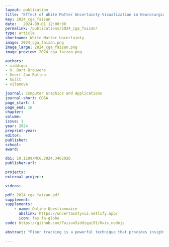 ```yaml
---
layout: publication
title: "Effect of White Matter Uncertainty Visualization in Neurosurgical Decision Making"
key: 2024_cga_faizan
date:   2024-09-01 12:00:00
permalink: /publications/2024_cga_faizan/
type: article
shortname: White Matter Uncertainty
image: 2024_cga_faizan.png
image_large: 2024_cga_faizan.png
image_preview: 2024_cga_faizan.png

authors:
- siddiqui
- H. Bart Brouwers
- Geert-Jan Rutten
- hollt
- vilanova

journal: Computer Graphics and Applications
journal-short: CG&A
page_start: 1
page_end: 16
chapter:
volume: 
issue: 1
year: 2024
preprint-year:
editor:
publisher:
school:
award:

doi: 10.1109/MCG.2024.3462926
publisher-url:

projects:
external-project:

videos:

pdf: 2024_cga_faizan.pdf
supplement: 
supplements:
    - name: Online Questionnaire
      abslink: https://uncertaintyviz.netlify.app/
      icon: fas fa-globe
code: https://github.com/FaizanSiddiqui91/Uvis_nodejs

abstract: "Fiber tracking is a powerful technique that provides insight into the brain's white matter structure. Despite its potential, the inherent uncertainties limit its widespread clinical use. These uncertainties potentially hamper the clinical decisions neurosurgeons have to make before, during, and after the surgery. Many techniques have been developed to visualize uncertainties, however, there is limited evidence to suggest whether these uncertainty visualization influences neurosurgical decision-making. In this paper, we evaluate the hypothesis that uncertainty visualization in fiber tracking influences neurosurgeon's decisions and the confidence in their decisions. For this purpose, we designed a user study through an online interactive questionnaire and evaluate the influence of uncertainty visualization in neurosurgical decision-making. The results of this study emphasize the importance of uncertainty visualization in clinical decision making by highlighting the influence of different interval of uncertainty visualization in critical clinical decisions."

---
```

